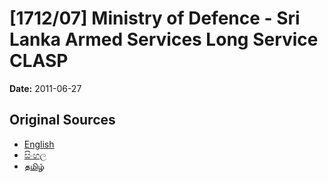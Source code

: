 # [1712/07] Ministry of Defence - Sri Lanka Armed Services Long Service CLASP

**Date:** 2011-06-27

## Original Sources

- [English](https://documents.gov.lk/view/extra-gazettes/2011/6/1712-07_E.pdf)
- [සිංහල](https://documents.gov.lk/view/extra-gazettes/2011/6/1712-07_S.pdf)
- [தமிழ்](https://documents.gov.lk/view/extra-gazettes/2011/6/1712-07_T.pdf)

